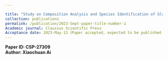 ```yaml
---

title: "Study on Composition Analysis and Species Identification of Glass Relics Based on the Multiple Linear Regression Model"
collection: publications
permalink: /publication/2023-Sept-paper-title-number-1
Academic journal: Clausius Scientific Press
Acceptance date: 2023-May-13（Paper accepted, expected to be published in early September）
---
```

**Paper ID: CSP-27309**<br>
**Author: Xiaochuan Ai**


